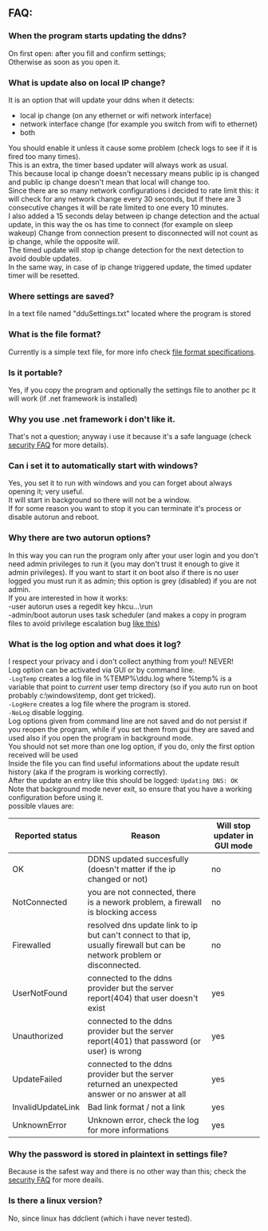 ## FAQ:
### When the program starts updating the ddns?
On first open: after you fill and confirm settings;  
Otherwise as soon as you open it.

### What is update also on local IP change?
It is an option that will update your ddns when it detects:
 - local ip change (on any ethernet or wifi network interface)
 - network interface change (for example you switch from wifi to ethernet)
 - both

You should enable it unless it cause some problem (check logs to see if it is fired too many times).  
This is an extra, the timer based updater will always work as usual.  
This because local ip change doesn't necessary means public ip is changed and public ip change doesn't mean that local will change too.  
Since there are so many network configurations i decided to rate limit this: it will check for any network change every 30 seconds, but if there are 3 consecutive changes it will be rate limited to one every 10 minutes.  
I also added a 15 seconds delay between ip change detection and the actual update, in this way the os has time to connect (for example on sleep wakeup)
Change from connection present to disconnected will not count as ip change, while the opposite will.  
The timed update will stop ip change detection for the next detection to avoid double updates.  
In the same way, in case of ip change triggered update, the timed updater timer will be resetted.

### Where settings are saved?
In a text file named "dduSettings.txt" located where the program is stored  

### What is the file format?
Currently is a simple text file, for more info check [file format specifications](File%20format%20specifications.md).

### Is it portable?
Yes, if you copy the program and optionally the settings file to another pc it will work (if .net framework is installed)

### Why you use .net framework i don't like it.
That's not a question; anyway i use it because it's a safe language (check [security FAQ](Security%20FAQ.md) for more details).

### Can i set it to automatically start with windows?
Yes, you set it to run with windows and you can forget about always opening it; very useful.  
It will start in background so there will not be a window.  
If for some reason you want to stop it you can terminate it's process or disable autorun and reboot.

### Why there are two autorun options?
In this way you can run the program only after your user login and you don't need admin privileges to run it (you may don't trust it enough to give it admin privileges). 
If you want to start it on boot also if there is no user logged you must run it as admin; this option is grey (disabled) if you are not admin.  
If you are interested in how it works:  
-user autorun uses a regedit key hkcu\...\run  
-admin/boot autorun uses task scheduler (and makes a copy in program files to avoid privilege escalation bug [like this](https://www.exploit-db.com/exploits/9305/))

### What is the log option and what does it log?
I respect your privacy and i don't collect anything from you!! NEVER!  
Log option can be activated via GUI or by command line.  
`-LogTemp` creates a log file in %TEMP%\ddu.log where %temp% is a variable that point to _current_ user temp directory (so if you auto run on boot probably c:\windows\temp, dont get tricked).  
`-LogHere` creates a log file where the program is stored.  
`-NoLog` disable logging.  
Log options given from command line are not saved and do not persist if you reopen the program, while if you set them from gui they are saved and used also if you open the program in background mode.  
You should not set more than one log option, if you do, only the first option received will be used  
Inside the file you can find useful informations about the update result history (aka if the program is working correctly).  
After the update an entry like this should be logged: `Updating DNS: OK`  
Note that background mode never exit, so ensure that you have a working configuration before using it.  
possible vlaues are:  

|Reported status| Reason|Will stop updater in GUI mode
|---|---|---
|OK|DDNS updated succesfully (doesn't matter if the ip changed or not)|no
|NotConnected| you are not connected, there is a nework problem, a firewall is blocking access|no
|Firewalled|resolved dns update link to ip but can't connect to that ip, usually firewall but can be network problem or disconnected.|no
|UserNotFound|connected to the ddns provider but the server report(404) that user doesn't exist|yes
|Unauthorized|connected to the ddns provider but the server report(401) that password (or user) is wrong|yes
|UpdateFailed|connected to the ddns provider but the server returned an unexpected answer or no answer at all|yes
|InvalidUpdateLink|Bad link format / not a link|yes
|UnknownError|Unknown error, check the log for more informations|yes
### Why the password is stored in plaintext in settings file?
Because is the safest way and there is no other way than this; check the [security FAQ](Security%20FAQ.md) for more deails.

### Is there a linux version?
No, since linux has ddclient (which i have never tested).